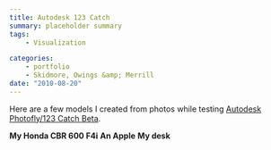 ```yaml
---
title: Autodesk 123 Catch
summary: placeholder summary
tags:
    - Visualization

categories:
    - portfolio
    - Skidmore, Owings &amp; Merrill
date: "2010-08-20"
---
```


Here are a few models I created from photos while testing [Autodesk Photofly/123 Catch Beta](http://www.123dapp.com/catch).

<!-- more -->

**My Honda CBR 600 F4i** **An Apple** **My desk**
